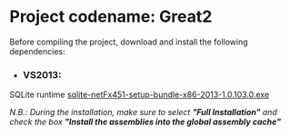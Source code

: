 # Project codename: Great2

Before compiling the project, download and install the following dependencies:

- ### VS2013:
SQLite runtime [sqlite-netFx451-setup-bundle-x86-2013-1.0.103.0.exe](http://system.data.sqlite.org/downloads/1.0.103.0/sqlite-netFx451-setup-bundle-x86-2013-1.0.103.0.exe)

_N.B.: During the installation, make sure to select  **"Full Installation"** and check the box **"Install the assemblies into the global assembly cache"**_